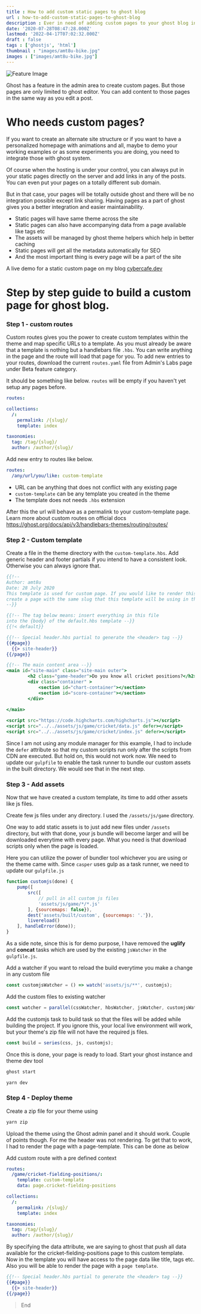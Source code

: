 ```yaml
---
title : How to add custom static pages to ghost blog
url : how-to-add-custom-static-pages-to-ghost-blog
description : Ever in need of adding custom pages to your ghost blog integrated with your theme and menus. Here I present a step by step guide to add pages with minimal effort.
date: '2020-07-28T08:47:28.000Z'
lastmod: '2022-04-17T07:02:32.000Z'
draft : false
tags : ['ghostjs', 'html']
thumbnail : "images/amt8u-bike.jpg"
images : ["images/amt8u-bike.jpg"]
---
```


![Feature Image](https://images.unsplash.com/photo-1588200908342-23b585c03e26?ixlib=rb-1.2.1&q=80&fm=jpg&crop=entropy&cs=tinysrgb&w=2000&fit=max&ixid=eyJhcHBfaWQiOjExNzczfQ)

Ghost has a feature in the admin area to create custom pages. But those pages are only limited to ghost editor. You can add content to those pages in the same way as you edit a post.

# Who needs custom pages?

If you want to create an alternate site structure or if you want to have a personalized homepage with animations and all, maybe to demo your working examples or as some experiments you are doing, you need to integrate those with ghost system.

Of course when the hosting is under your control, you can always put in your static pages directly on the server and add links in any of the posts. You can even put your pages on a totally different sub domain.


But in that case, your pages will be totally outside ghost and there will be no integration possible except link sharing. Having pages as a part of ghost gives you a better integration and easier maintainability.


* Static pages will have same theme across the site
* Static pages can also have accompanying data from a page available like tags etc
* The assets will be managed by ghost theme helpers which help in better caching
* Static pages will get all the metadata automatically for SEO
* And the most important thing is every page will be a part of the site

A live demo for a static custom page on my blog [cybercafe.dev](https://cybercafe.dev/game/cricket-fielding-positions/)

# Step by step guide to build a custom page for ghost blog.

### Step 1 - custom routes

Custom routes gives you the power to create custom templates within the theme and map specific URLs to a template. As you must already be aware that a template is nothing but a handlebars file `.hbs`. You can write anything in the page and the route will load that page for you. To add new entries to your routes, download the current `routes.yaml` file from Admin's Labs page under Beta feature category.

It should be something like below. `routes` will be empty if you haven't yet setup any pages before.

```yaml
routes:

collections:
  /:
    permalink: /{slug}/
    template: index

taxonomies:
  tag: /tag/{slug}/
  author: /author/{slug}/
```

Add new entry to routes like below. 

```yaml
routes:
  /any/url/you/like: custom-template
```

* URL can be anything that does not conflict with any existing page
* `custom-template` can be any template you created in the theme
* The template does not needs `.hbs` extension

After this the url will behave as a permalink to your custom-template page. Learn more about custom routes on official docs https://ghost.org/docs/api/v3/handlebars-themes/routing/routes/


### Step 2 - Custom template

Create a file in the theme directory with the `custom-template.hbs`. Add generic header and footer partials if you intend to have a consistent look. Otherwise you can always ignore that.

```handlebars
{{!--
Author: amt8u
Date: 28 July 2020
This template is used for custom page. If you would like to render this as a page-template, 
create a page with the same slug that this template will be using in the routes.yaml
--}}

{{!-- The tag below means: insert everything in this file
into the {body} of the default.hbs template --}}
{{!< default}}

{{!-- Special header.hbs partial to generate the <header> tag --}}
{{#page}}
  {{> site-header}}
{{/page}}

{{!-- The main content area --}}
<main id="site-main" class="site-main outer">
        <h2 class="game-header">Do you know all cricket positions?</h2>
        <div class="container" >
            <section id="chart-container"></section>
            <section id="score-container"></section>
        </div>
    
</main>

<script src="https://code.highcharts.com/highcharts.js"></script>
<script src="../../assets/js/game/cricket/data.js" defer></script>
<script src="../../assets/js/game/cricket/index.js" defer></script>

```

Since I am not using any module manager for this example, I had to include the `defer` attribute so that my custom scripts run only after the scripts from CDN are executed. But hold on, this would not work now. We need to update our `gulpfile` to enable the task runner to bundle our custom assets in the built directory. We would see that in the next step.

### Step 3 - Add assets

Now that we have created a custom template, its time to add other assets like js files.

Create few js files under any directory. I used the `/assets/js/game` directory.

One way to add static assets is to just add new files under `/assets` directory, but with that done, your js bundle will become larger and will be downloaded everytime with every page. What you need is that download scripts only when the page is loaded.

Here you can utilize the power of bundler tool whichever you are using or the theme came with. Since `casper` uses gulp as a task runner, we need to update our `gulpfile.js`

```js
function customjs(done) {
    pump([
        src([
            // pull in all custom js files
            'assets/js/game/*/*.js'
        ], {sourcemaps: false}),
        dest('assets/built/custom', {sourcemaps: '.'}),
        livereload()
    ], handleError(done));
}
```

As a side note, since this is for demo purpose, I have removed the **uglify** and **concat** tasks which are used by the existing `jsWatcher` in the `gulpfile.js`.

Add a watcher if you want to reload the build everytime you make a change in any custom file

```js
const customjsWatcher = () => watch('assets/js/**', customjs);
```

Add the custom files to existing watcher

```js
const watcher = parallel(cssWatcher, hbsWatcher, jsWatcher, customjsWatcher);
```

Add the customjs task to build task so that the files will be added while building the project. If you ignore this, your local live environment will work, but your theme's zip file will not have the required js files.

```js
const build = series(css, js, customjs);
```

Once this is done, your page is ready to load. Start your ghost instance and theme dev tool

```bash
ghost start
```

```bash
yarn dev
```

### Step 4 - Deploy theme

Create a zip file for your theme using 

```bash
yarn zip
```

Upload the theme using the Ghost admin panel and it should work. Couple of points though. For me the header was not rendering. To get that to work, I had to render the page with a page-template. This can be done as below

Add custom route with a pre defined context

```yaml
routes:
  /game/cricket-fielding-positions/: 
    template: custom-template
    data: page.cricket-fielding-positions

collections:
  /:
    permalink: /{slug}/
    template: index

taxonomies:
  tag: /tag/{slug}/
  author: /author/{slug}/

```

By specifying the data attribute, we are saying to ghost that push all data available for the cricket-fielding-positions page to this custom template. Now in the template you will have access to the page data like title, tags etc. Also you will be able to render the page with a `page template`.

```handlebars
{{!-- Special header.hbs partial to generate the <header> tag --}}
{{#page}}
  {{> site-header}}
{{/page}}
```

> End








